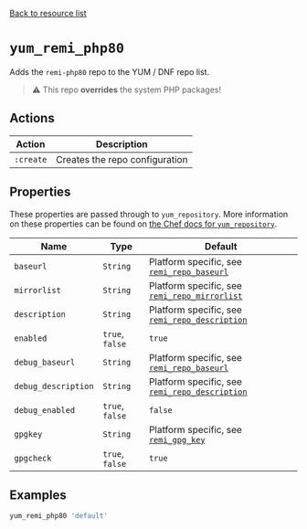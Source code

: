 [Back to resource list](../README.md#resources)

# `yum_remi_php80`

Adds the `remi-php80` repo to the YUM / DNF repo list.

> ⚠ This repo **overrides** the system PHP packages!

## Actions

| Action    | Description                    |
| --------- | ------------------------------ |
| `:create` | Creates the repo configuration |

## Properties

These properties are passed through to `yum_repository`. More information on these properties can be found on [the Chef docs for `yum_repository`](https://docs.chef.io/resources/yum_repository/).

| Name                | Type            | Default                                                                   |
| ------------------- | --------------- | ------------------------------------------------------------------------- |
| `baseurl`           | `String`        | Platform specific, see [`remi_repo_baseurl`](../libraries/helpers.rb)     |
| `mirrorlist`        | `String`        | Platform specific, see [`remi_repo_mirrorlist`](../libraries/helpers.rb)  |
| `description`       | `String`        | Platform specific, see [`remi_repo_description`](../libraries/helpers.rb) |
| `enabled`           | `true`, `false` | `true`                                                                    |
| `debug_baseurl`     | `String`        | Platform specific, see [`remi_repo_baseurl`](../libraries/helpers.rb)     |
| `debug_description` | `String`        | Platform specific, see [`remi_repo_description`](../libraries/helpers.rb) |
| `debug_enabled`     | `true`, `false` | `false`                                                                   |
| `gpgkey`            | `String`        | Platform specific, see [`remi_gpg_key`](../libraries/helpers.rb)          |
| `gpgcheck`          | `true`, `false` | `true`                                                                    |

## Examples

```ruby
yum_remi_php80 'default'
```
